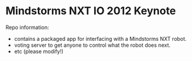 # Mindstorms NXT IO 2012 Keynote

Repo information: 
- contains a packaged app for interfacing with a Mindstorms NXT robot.
- voting server to get anyone to control what the robot does next.
- etc (please modify!)
